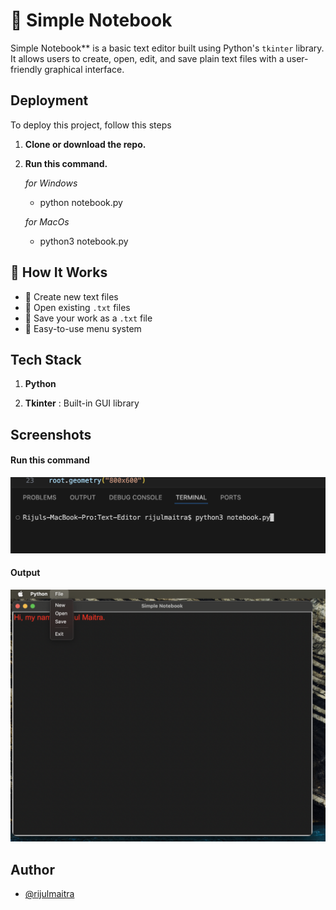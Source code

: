 
# 📝 Simple Notebook

Simple Notebook** is a basic text editor built using Python's `tkinter` library. It allows users to create, open, edit, and save plain text files with a user-friendly graphical interface.




## Deployment

To deploy this project, follow this steps

1. **Clone or download the repo.**

2. **Run this command.**

    *for Windows*
    - python notebook.py

    *for MacOs*
    - python3 notebook.py
## 🧮 How It Works

- 📄 Create new text files
- 📂 Open existing `.txt` files
- 💾 Save your work as a `.txt` file
- 🧭 Easy-to-use menu system



## Tech Stack

1. **Python** 

2. **Tkinter** : Built-in GUI library


## Screenshots
#### Run this command 
![Command](screenshots/Screenshot2.png)
#### Output
![Output of Simple Notebook](screenshots/Screenshot1.png)


## Author

- [@rijulmaitra](https://github.com/rijulmaitra)


